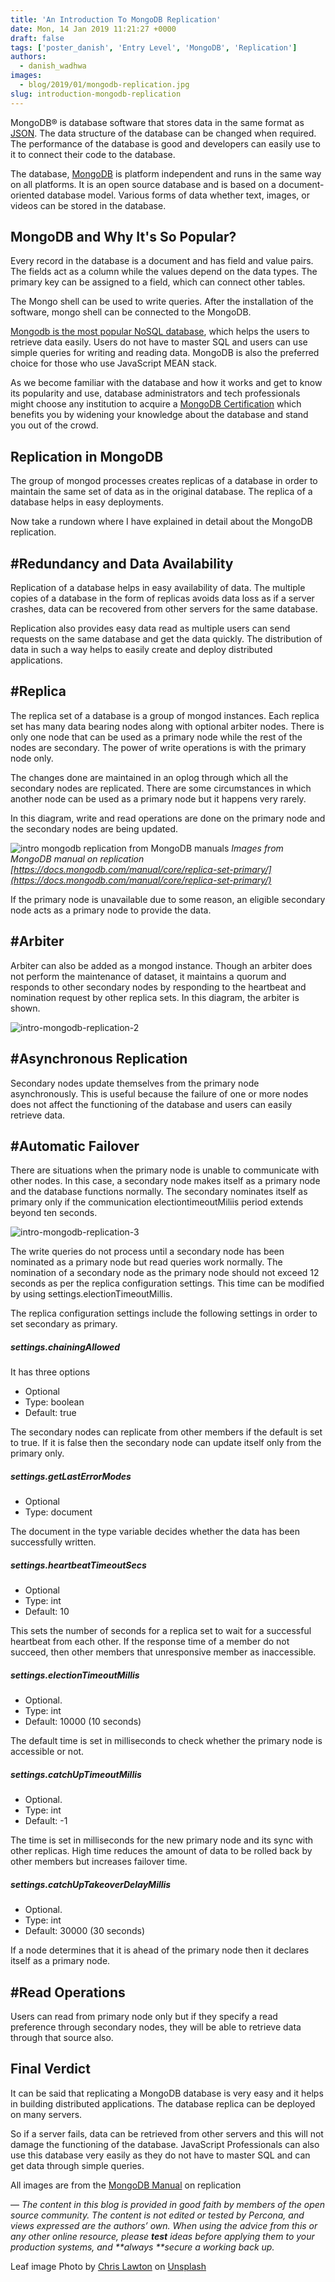 ```yaml
---
title: 'An Introduction To MongoDB Replication'
date: Mon, 14 Jan 2019 11:21:27 +0000
draft: false
tags: ['poster_danish', 'Entry Level', 'MongoDB', 'Replication']
authors:
  - danish_wadhwa
images:
  - blog/2019/01/mongodb-replication.jpg
slug: introduction-mongodb-replication
---
```


MongoDB® is database software that stores data in the same format as [JSON](https://www.json.org/). The data structure of the database can be changed when required. The performance of the database is good and developers can easily use to it to connect their code to the database. 

The database, [MongoDB](https://youtu.be/_ErXhxZV4uQ) is platform independent and runs in the same way on all platforms. It is an open source database and is based on a document-oriented database model. Various forms of data whether text, images, or videos can be stored in the database.

MongoDB and Why It's So Popular?
--------------------------------

Every record in the database is a document and has field and value pairs. The fields act as a column while the values depend on the data types. The primary key can be assigned to a field, which can connect other tables. 

The Mongo shell can be used to write queries. After the installation of the software, mongo shell can be connected to the MongoDB. 

[Mongodb is the most popular NoSQL database](https://hub.packtpub.com/mongodb-popular-nosql-database-today/), which helps the users to retrieve data easily. Users do not have to master SQL and users can use simple queries for writing and reading data. MongoDB is also the preferred choice for those who use JavaScript MEAN stack. 

As we become familiar with the database and how it works and get to know its popularity and use, database administrators and tech professionals might choose any institution to acquire a [MongoDB Certification](https://www.simplilearn.com/big-data-and-analytics/mongodb-certification-training) which benefits you by widening your knowledge about the database and stand you out of the crowd.

Replication in MongoDB
----------------------

The group of mongod processes creates replicas of a database in order to maintain the same set of data as in the original database. The replica of a database helps in easy deployments. 

Now take a rundown where I have explained in detail about the MongoDB replication.

#Redundancy and Data Availability
---------------------------------

Replication of a database helps in easy availability of data. The multiple copies of a database in the form of replicas avoids data loss as if a server crashes, data can be recovered from other servers for the same database. 

Replication also provides easy data read as multiple users can send requests on the same database and get the data quickly. The distribution of data in such a way helps to easily create and deploy distributed applications.

#Replica
--------

The replica set of a database is a group of mongod instances. Each replica set has many data bearing nodes along with optional arbiter nodes. There is only one node that can be used as a primary node while the rest of the nodes are secondary. The power of write operations is with the primary node only. 

The changes done are maintained in an oplog through which all the secondary nodes are replicated. There are some circumstances in which another node can be used as a primary node but it happens very rarely. 

In this diagram, write and read operations are done on the primary node and the secondary nodes are being updated. 

![intro mongodb replication from MongoDB manuals](blog/2019/01/intro-mongodb-replication-1.png) _Images from MongoDB manual on replication [https://docs.mongodb.com/manual/core/replica-set-primary/](https://docs.mongodb.com/manual/core/replica-set-primary/)_   

If the primary node is unavailable due to some reason, an eligible secondary node acts as a primary node to provide the data.

#Arbiter
--------

Arbiter can also be added as a mongod instance. Though an arbiter does not perform the maintenance of dataset, it maintains a quorum and responds to other secondary nodes by responding to the heartbeat and nomination request by other replica sets. In this diagram, the arbiter is shown. 

![intro-mongodb-replication-2](blog/2019/01/intro-mongodb-replication-2.png)

#Asynchronous Replication
-------------------------

Secondary nodes update themselves from the primary node asynchronously. This is useful because the failure of one or more nodes does not affect the functioning of the database and users can easily retrieve data.

#Automatic Failover
-------------------

There are situations when the primary node is unable to communicate with other nodes. In this case, a secondary node makes itself as a primary node and the database functions normally. The secondary nominates itself as primary only if the communication electiontimeoutMiliis period extends beyond ten seconds. 

![intro-mongodb-replication-3](blog/2019/01/intro-mongodb-replication-3.png) 

The write queries do not process until a secondary node has been nominated as a primary node but read queries work normally. The nomination of a secondary node as the primary node should not exceed 12 seconds as per the replica configuration settings. This time can be modified by using settings.electionTimeoutMillis. 

The replica configuration settings include the following settings in order to set secondary as primary.

##### settings.chainingAllowed

It has three options

*   Optional
*   Type: boolean
*   Default: true

The secondary nodes can replicate from other members if the default is set to true. If it is false then the secondary node can update itself only from the primary only.

##### settings.getLastErrorModes

*   Optional
*   Type: document

The document in the type variable decides whether the data has been successfully written.

##### settings.heartbeatTimeoutSecs

*   Optional
*   Type: int
*   Default: 10

This sets the number of seconds for a replica set to wait for a successful heartbeat from each other. If the response time of a member do not succeed, then other members that unresponsive member as inaccessible.

##### settings.electionTimeoutMillis

*   Optional.
*   Type: int
*   Default: 10000 (10 seconds)

The default time is set in milliseconds to check whether the primary node is accessible or not.

##### settings.catchUpTimeoutMillis

*   Optional.
*   Type: int
*   Default: -1

The time is set in milliseconds for the new primary node and its sync with other replicas. High time reduces the amount of data to be rolled back by other members but increases failover time.

##### settings.catchUpTakeoverDelayMillis

*   Optional.
*   Type: int
*   Default: 30000 (30 seconds)

If a node determines that it is ahead of the primary node then it declares itself as a primary node.

#Read Operations
----------------

Users can read from primary node only but if they specify a read preference through secondary nodes, they will be able to retrieve data through that source also.

Final Verdict
-------------

It can be said that replicating a MongoDB database is very easy and it helps in building distributed applications. The database replica can be deployed on many servers. 

So if a server fails, data can be retrieved from other servers and this will not damage the functioning of the database. JavaScript Professionals can also use this database very easily as they do not have to master SQL and can get data through simple queries. 

All images are from the [MongoDB Manual](https://docs.mongodb.com/manual/replication/) on replication 

—
_The content in this blog is provided in good faith by members of the open source community. The content is not edited or tested by Percona, and views expressed are the authors’ own. When using the advice from this or any other online resource, please **test** ideas before applying them to your production systems, and **always **secure a working back up._ 

Leaf image Photo by [Chris Lawton](https://unsplash.com/photos/c0rIh0nFTFU?utm_source=unsplash&utm_medium=referral&utm_content=creditCopyText) on [Unsplash](https://unsplash.com/search/photos/leaf?utm_source=unsplash&utm_medium=referral&utm_content=creditCopyText)